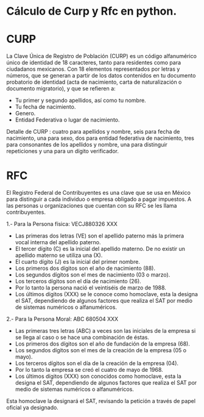 # Cálculo de Curp y Rfc en python.

#  CURP

La Clave Única de Registro de Población (CURP) es un código alfanumérico único de identidad de 18 caracteres, tanto para residentes como para ciudadanos mexicanos.
Con 18 elementos representados por letras y números, que se generan a partir de los datos contenidos en tu documento probatorio de identidad (acta de nacimiento, carta de naturalización o documento migratorio), y que se refieren a:

* Tu primer y segundo apellidos, así como tu nombre.
* Tu fecha de nacimiento.
* Genero.
* Entidad Federativa o lugar de nacimiento.

Detalle de CURP : cuatro para apellidos y nombre, seis para fecha de nacimiento, una para sexo, dos para entidad federativa de nacimiento, tres para consonantes de los apellidos y nombre, una para distinguir repeticiones y una para un dígito verificador.

# RFC

El Registro Federal de Contribuyentes es una clave que se usa en México para distinguir a cada individuo o empresa obligado a pagar impuestos. A las personas u organizaciones que cuentan con su RFC se les llama contribuyentes.

1.- Para la Persona física: VECJ880326 XXX

* Las primeras dos letras (VE) son el apellido paterno más la primera vocal interna del apellido paterno.
* El tercer dígito (C) es la inicial del apellido materno. De no existir un apellido materno se utiliza una (X).
* El cuarto dígito (J) es la inicial del primer nombre.
* Los primeros dos dígitos son el año de nacimiento (88).
* Los segundos dígitos son el mes de nacimiento (03 o marzo).
* Los terceros dígitos son el día de nacimiento (26).
* Por lo tanto la persona nació el veintiséis de marzo de 1988.
* Los últimos dígitos (XXX) se le conoce como homoclave, esta la designa el SAT, dependiendo de algunos factores que realiza el SAT por medio de sistemas numéricos o alfanuméricos.

2.- Para la Persona Moral: ABC 680504 XXX

* Las primeras tres letras (ABC) a veces son las iniciales de la empresa si se llega al caso o se hace una combinación de éstas.
* Los primeros dos dígitos son el año de fundación de la empresa (68).
* Los segundos dígitos son el mes de la creación de la empresa (05 o mayo).
* Los terceros dígitos son el día de la creación de la empresa (04).
* Por lo tanto la empresa se creó el cuatro de mayo de 1968.
* Los últimos dígitos (XXX) son conocidos como homoclave, esta la designa el SAT, dependiendo de algunos factores que realiza el SAT por medio de sistemas numéricos o alfanuméricos.

Esta homoclave la designará el SAT, revisando la petición a través de papel oficial ya designado.

